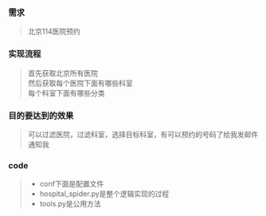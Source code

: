 ### 需求  
> 北京114医院预约  
### 实现流程  
> 首先获取北京所有医院  
> 然后获取每个医院下面有哪些科室  
> 每个科室下面有哪些分类  
### 目的要达到的效果  
> 可以过滤医院，过滤科室，选择目标科室，有可以预约的号码了给我发邮件通知我  
### code  
> * conf下面是配置文件  
> * hospital_spider.py是整个逻辑实现的过程  
> * tools.py是公用方法  
>